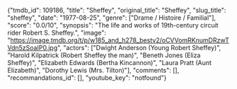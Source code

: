 {"tmdb_id": 109186, "title": "Sheffey", "original_title": "Sheffey", "slug_title": "sheffey", "date": "1977-08-25", "genre": ["Drame / Histoire / Familial"], "score": "0.0/10", "synopsis": "The life and works of 19th-century circuit rider Robert S. Sheffey.", "image": "https://image.tmdb.org/t/p/w185_and_h278_bestv2/oCVVomRKnumDRzwTVdn5zSoaIP0.jpg", "actors": ["Dwight Anderson (Young Robert Sheffey)", "Harold Kilpatrick (Robert Sheffey the man)", "Beneth Jones (Eliza Sheffey)", "Elizabeth Edwards (Bertha Kincannon)", "Laura Pratt (Aunt Elizabeth)", "Dorothy Lewis (Mrs. Tilton)"], "comments": [], "recommandations_id": [], "youtube_key": "notfound"}